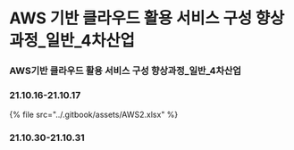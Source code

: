 # AWS 기반 클라우드 활용 서비스 구성 향상과정\_일반\_4차산업

### AWS기반 클라우드 활용 서비스 구성 향상과정\_일반\_4차산업

### 21.10.16-21.10.17

{% file src="../.gitbook/assets/AWS2.xlsx" %}

### 21.10.30-21.10.31
